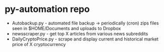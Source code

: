 # py-automation repo
* Autobackup.py - automated file backup -> periodically (cron) zips files seen in $HOME/Documents and uploads to Dropbox
* newsscraper.py - get top X articles from various news subreddits
* DailyCryptoPrice.py - scrape and display current and historical market price of X cryptocurrency